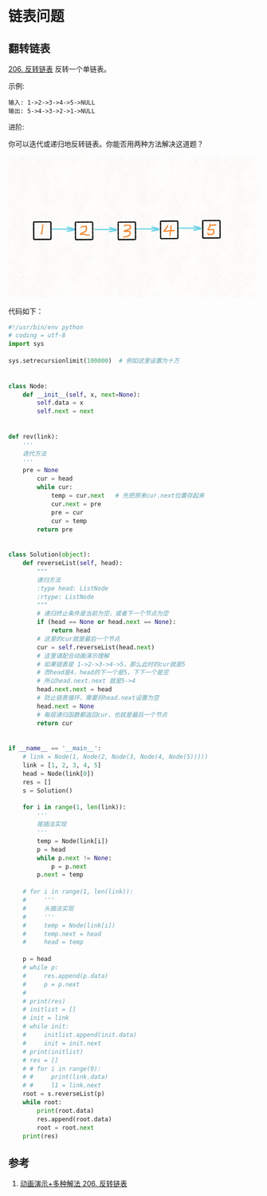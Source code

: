 # 链表问题

## 翻转链表

[206. 反转链表](https://leetcode-cn.com/problems/reverse-linked-list/)
反转一个单链表。

示例:

    输入: 1->2->3->4->5->NULL
    输出: 5->4->3->2->1->NULL
进阶:

你可以迭代或递归地反转链表。你能否用两种方法解决这道题？

![img](img/7d8712af4fbb870537607b1dd95d66c248eb178db4319919c32d9304ee85b602-迭代.gif)

代码如下：

```python
#!/usr/bin/env python
# coding = utf-8
import sys

sys.setrecursionlimit(100000)  # 例如这里设置为十万


class Node:
    def __init__(self, x, next=None):
        self.data = x
        self.next = next


def rev(link):
    '''
    迭代方法
    '''
    pre = None
        cur = head
        while cur:
            temp = cur.next   # 先把原来cur.next位置存起来
            cur.next = pre
            pre = cur
            cur = temp
        return pre


class Solution(object):
    def reverseList(self, head):
        """
        递归方法
		:type head: ListNode
		:rtype: ListNode
		"""
        # 递归终止条件是当前为空，或者下一个节点为空
        if (head == None or head.next == None):
            return head
        # 这里的cur就是最后一个节点
        cur = self.reverseList(head.next)
        # 这里请配合动画演示理解
        # 如果链表是 1->2->3->4->5，那么此时的cur就是5
        # 而head是4，head的下一个是5，下下一个是空
        # 所以head.next.next 就是5->4
        head.next.next = head
        # 防止链表循环，需要将head.next设置为空
        head.next = None
        # 每层递归函数都返回cur，也就是最后一个节点
        return cur


if __name__ == '__main__':
    # link = Node(1, Node(2, Node(3, Node(4, Node(5)))))
    link = [1, 2, 3, 4, 5]
    head = Node(link[0])
    res = []
    s = Solution()

    for i in range(1, len(link)):
        '''
        尾插法实现
        '''
        temp = Node(link[i])
        p = head
        while p.next != None:
            p = p.next
        p.next = temp

    # for i in range(1, len(link)):
    #     '''
    #     头插法实现
    #     '''
    #     temp = Node(link[i])
    #     temp.next = head
    #     head = temp

    p = head
    # while p:
    #     res.append(p.data)
    #     p = p.next
    #
    # print(res)
    # initlist = []
    # init = link
    # while init:
    #     initlist.append(init.data)
    #     init = init.next
    # print(initlist)
    # res = []
    # # for i in range(9):
    # #     print(link.data)
    # #     l1 = link.next
    root = s.reverseList(p)
    while root:
        print(root.data)
        res.append(root.data)
        root = root.next
    print(res)

```

## 参考

1. [动画演示+多种解法 206. 反转链表](https://leetcode-cn.com/problems/reverse-linked-list/solution/dong-hua-yan-shi-206-fan-zhuan-lian-biao-by-user74/)